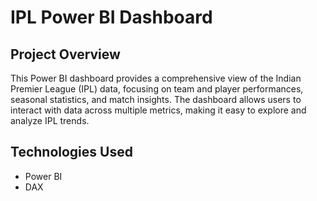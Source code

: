 # IPL Power BI Dashboard

## Project Overview
This Power BI dashboard provides a comprehensive view of the Indian Premier League (IPL) data, focusing on team and player performances, seasonal statistics, and match insights. 
The dashboard allows users to interact with data across multiple metrics, making it easy to explore and analyze IPL trends.

## Technologies Used
- Power BI
- DAX
